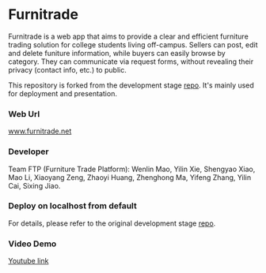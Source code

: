 # Furnitrade

Furnitrade is a web app that aims to provide a clear and efficient furniture trading 
solution for college students living off-campus. Sellers can post, edit and delete
funiture information, while buyers can easily browse by category. They can communicate 
via request forms, without revealing their privacy (contact info, etc.) to public.

This repository is forked from the development stage [repo](https://github.com/WenlinMao/Furnitrade).
It's mainly used for deployment and presentation.  

### Web Url
www.furnitrade.net

### Developer

Team FTP (Furniture Trade Platform): 
Wenlin Mao, Yilin Xie, Shengyao Xiao, 
Mao Li, Xiaoyang Zeng, Zhaoyi Huang, 
Zhenghong Ma, Yifeng Zhang, Yilin Cai, 
Sixing Jiao.

### Deploy on localhost from default

For details, please refer to the original development stage [repo](https://github.com/WenlinMao/Furnitrade).

### Video Demo
[Youtube link](https://www.youtube.com/watch?v=7hTTqTOZBfY&t=76s) 

